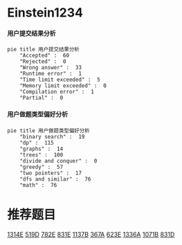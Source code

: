 # Einstein1234

<!-- tabs:start -->



#### **用户提交结果分析**

```mermaid
pie title 用户提交结果分析
    "Accepted" :  60
    "Rejected" :  0
    "Wrong answer" :  33
    "Runtime error" :  1
    "Time limit exceeded" :  5
    "Memory limit exceeded" :  0
    "Compilation error" :  1
    "Partial" :  0
```

#### **用户做题类型偏好分析**

```mermaid
pie title 用户做题类型偏好分析
    "binary search" :  19
    "dp" :  115
    "graphs" :  14
    "trees" :  100
    "divide and conquer" :  0
    "greedy" :  57
    "two pointers" :  17
    "dfs and similar" :  76
    "math" :  76
```



<!-- tabs:end -->
# 推荐题目
[1314E](https://codeforces.com/contest/1314/problem/E)
[519D](https://codeforces.com/contest/519/problem/D)
[782E](https://codeforces.com/contest/782/problem/E)
[831E](https://codeforces.com/contest/831/problem/E)
[1137B](https://codeforces.com/contest/1137/problem/B)
[367A](https://codeforces.com/contest/367/problem/A)
[623E](https://codeforces.com/contest/623/problem/E)
[1336A](https://codeforces.com/contest/1336/problem/A)
[1071B](https://codeforces.com/contest/1071/problem/B)
[831D](https://codeforces.com/contest/831/problem/D)
